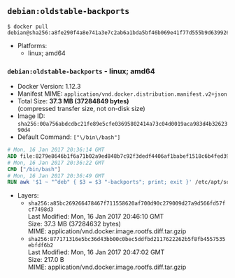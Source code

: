 ## `debian:oldstable-backports`

```console
$ docker pull debian@sha256:a8fe290f4a8e741a3e7c2ab6a1bda5bf46b069e41f77d555b9d639926f6b0381
```

-	Platforms:
	-	linux; amd64

### `debian:oldstable-backports` - linux; amd64

-	Docker Version: 1.12.3
-	Manifest MIME: `application/vnd.docker.distribution.manifest.v2+json`
-	Total Size: **37.3 MB (37284849 bytes)**  
	(compressed transfer size, not on-disk size)
-	Image ID: `sha256:00a756abdcdbc21fe89e5cfe03695802414a73c04d0019aca983d4b3262390d4`
-	Default Command: `["\/bin\/bash"]`

```dockerfile
# Mon, 16 Jan 2017 20:36:14 GMT
ADD file:8279e8646b1f6a71b02a9ed848b7c92f3dedf4406af1babef1518c6b4fed395c in / 
# Mon, 16 Jan 2017 20:36:22 GMT
CMD ["/bin/bash"]
# Mon, 16 Jan 2017 20:36:49 GMT
RUN awk '$1 ~ "^deb" { $3 = $3 "-backports"; print; exit }' /etc/apt/sources.list > /etc/apt/sources.list.d/backports.list
```

-	Layers:
	-	`sha256:a85bc269266478467f711558620af700d90c279009d27a9d566fd57fcf7498d3`  
		Last Modified: Mon, 16 Jan 2017 20:46:10 GMT  
		Size: 37.3 MB (37284632 bytes)  
		MIME: application/vnd.docker.image.rootfs.diff.tar.gzip
	-	`sha256:877171316e5bc36d43bb00c0bec5ddfbd2117622262b5f8fb4557535ebfdf6b2`  
		Last Modified: Mon, 16 Jan 2017 20:47:02 GMT  
		Size: 217.0 B  
		MIME: application/vnd.docker.image.rootfs.diff.tar.gzip

